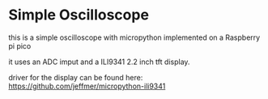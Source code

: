 # Simple Oscilloscope
this is a simple oscilloscope with micropython implemented on a Raspberry pi pico

it uses an ADC imput and a ILI9341 2.2 inch tft display.

driver for the display can be found here: 
https://github.com/jeffmer/micropython-ili9341
